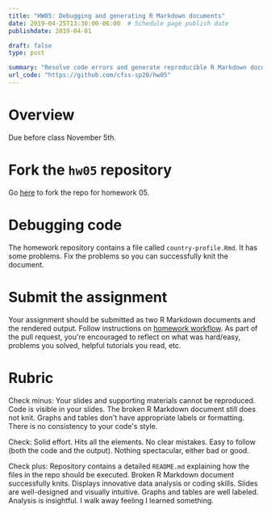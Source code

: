 ```yaml
---
title: "HW05: Debugging and generating R Markdown documents"
date: 2019-04-25T13:30:00-06:00  # Schedule page publish date
publishdate: 2019-04-01

draft: false
type: post

summary: "Resolve code errors and generate reproducible R Markdown documents."
url_code: "https://github.com/cfss-sp20/hw05"
---
```




# Overview

Due before class November 5th.

# Fork the `hw05` repository

Go [here](https://github.com/cfss-sp20/hw05) to fork the repo for homework 05.

# Debugging code

The homework repository contains a file called `country-profile.Rmd`. It has some problems. Fix the problems so you can successfully knit the document.

# Submit the assignment

Your assignment should be submitted as two R Markdown documents and the rendered output. Follow instructions on [homework workflow](/faq/homework-guidelines/#homework-workflow). As part of the pull request, you're encouraged to reflect on what was hard/easy, problems you solved, helpful tutorials you read, etc.

# Rubric

Check minus: Your slides and supporting materials cannot be reproduced. Code is visible in your slides. The broken R Markdown document still does not knit. Graphs and tables don't have appropriate labels or formatting. There is no consistency to your code's style.

Check: Solid effort. Hits all the elements. No clear mistakes. Easy to follow (both the code and the output). Nothing spectacular, either bad or good.

Check plus: Repository contains a detailed `README.md` explaining how the files in the repo should be executed. Broken R Markdown document successfully knits. Displays innovative data analysis or coding skills. Slides are well-designed and visually intuitive. Graphs and tables are well labeled. Analysis is insightful. I walk away feeling I learned something.
